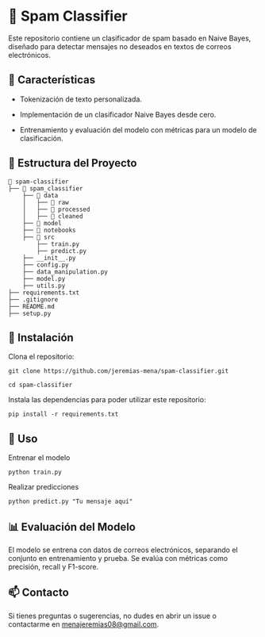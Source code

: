 # 📧 Spam Classifier

Este repositorio contiene un clasificador de spam basado en Naive Bayes, diseñado para detectar mensajes no deseados en textos de correos electrónicos.

## 📌 Características

* Tokenización de texto personalizada.

* Implementación de un clasificador Naive Bayes desde cero.

* Entrenamiento y evaluación del modelo con métricas para un modelo de clasificación.

## 📂 Estructura del Proyecto
```
📁 spam-classifier
├── 📂 spam_classifier   
    ├── 📂 data              
    │   ├── 📂 raw
    │   ├── 📂 processed
    │   ├── 📂 cleaned
    ├── 📂 model
    ├── 📂 notebooks
    ├── 📂 src                         
        ├── train.py             
        ├── predict.py
    ├── __init__.py             
    ├── config.py
    ├── data_manipulation.py
    ├── model.py
    ├── utils.py            
├── requirements.txt
├── .gitignore      
├── README.md
├── setup.py
```    

## 🚀 Instalación

Clona el repositorio:
```
git clone https://github.com/jeremias-mena/spam-classifier.git
```
```
cd spam-classifier
```

Instala las dependencias para poder utilizar este repositorio:
```
pip install -r requirements.txt
```

## 🏃 Uso
Entrenar el modelo
```
python train.py
```

Realizar predicciones
```
python predict.py "Tu mensaje aquí"
```
## 📊 Evaluación del Modelo
El modelo se entrena con datos de correos electrónicos, separando el conjunto en entrenamiento y prueba. Se evalúa con métricas como precisión, recall y F1-score.

## 📫 Contacto
Si tienes preguntas o sugerencias, no dudes en abrir un issue o contactarme en menajeremias08@gmail.com.

